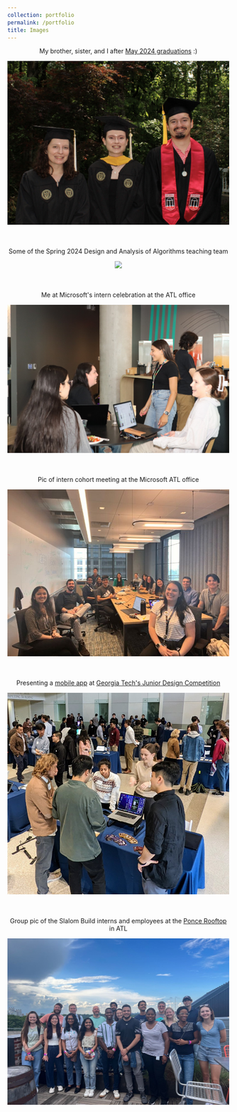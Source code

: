 ```yaml
---
collection: portfolio
permalink: /portfolio
title: Images
---
```

<div style="text-align: center; width: 500px;">
  <p>My brother, sister, and I after <a href="https://www.linkedin.com/feed/update/urn:li:activity:7193039371531415552/" target="_blank">May 2024 graduations</a> :)</p>
  <img src="/images/group-img-crop.JPG" style="width: 500px;"/>
</div>
<br/>
<br/>

<div style="text-align: center; width: 500px;">
  <p>Some of the Spring 2024 Design and Analysis of Algorithms teaching team</p>
  <img src="/images/TA-group.jpeg" style="width: 500px;"/>
</div>
<br/>
<br/>
<div style="text-align: center; width: 500px;">
  <p>Me at Microsoft's intern celebration at the ATL office</p>
  <img src="/images/intern-celebration.jpg" style="width: 500px;"/>
</div>
<br/>
<br/>
<div style="text-align: center; width: 500px;">
  <p>Pic of intern cohort meeting at the Microsoft ATL office</p>
  <img src="/images/microsoft-meeting.jpg" style="width: 500px;"/>
</div>
<br/>
<br/>
<div style="text-align: center; width: 500px;">
  <p>Presenting a <a href="https://github.com/shenderson62/community-on-demand" target="_blank">mobile app</a> at <a href="https://x.com/gt_sci/status/1599797629013331968?t=SCSeDSFEdS-ewnqfL8lqaw&s=19" target="_blank">Georgia Tech's Junior Design Competition</a></p>
  <img src="/images/junior-design-presentation.jpg" style="width: 500px;"/>
</div>
<br/>
<br/>
<div style="text-align: center; width: 500px;">
  <p>Group pic of the Slalom Build interns and employees at the <a href="https://poncecityroof.com/" target="_blank">Ponce Rooftop</a> in ATL </p>
  <img src="/images/slalom-internship.jpg" style="width: 500px;"/>
</div>

